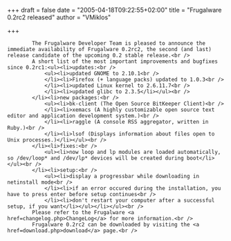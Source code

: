 
+++
draft = false
date = "2005-04-18T09:22:55+02:00"
title = "Frugalware 0.2rc2 released"
author = "VMiklos"

+++

            The Frugalware Developer Team is pleased to announce the immediate availability of Frugalware 0.2rc2, the second (and last) release candidate of the upcoming 0.2 stable release.<br />
            A short list of the most important improvements and bugfixes since 0.2rc1:<ul><li>updates:<br />
                <ul><li>updated GNOME to 2.10.1<br />
                </li><li>Firefox (+ language packs) updated to 1.0.3<br />
                </li><li>updated Linux kernel to 2.6.11.7<br />
                </li><li>updated glibc to 2.3.5</li></ul><br />
            </li><li>new packages:<br />
                <ul><li>bk-client (The Open Source BitKeeper Client)<br />
                </li><li>xemacs (A highly customizable open source text editor and application development system.)<br />
                </li><li>raggle (A console RSS aggregator, written in Ruby.)<br />
                </li><li>lsof (Displays information about files open to Unix processes.)</li></ul><br />
            </li><li>fixes:<br />
                <ul><li>now loop and lp modules are loaded automatically, so /dev/loop* and /dev/lp* devices will be created during boot</li></ul><br />
            </li><li>setup:<br />
                <ul><li>display a progressbar while downloading in netinstall mode<br />
                </li><li>if an error occured during the installation, you have to press enter before setup continues<br />
                </li><li>don't restart your computer after a successful setup, if you want</li></ul></li></ul><br />
            Please refer to the Frugalware <a href=changelog.php>ChangeLog</a> for more information.<br />
            Frugalware 0.2rc2 can be downloaded by visiting the <a href=download.php>download</a> page.<br />
            
        